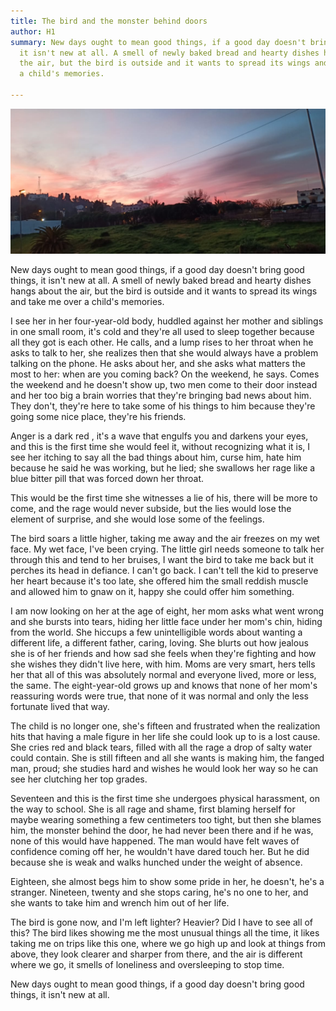 ```yaml
---
title: The bird and the monster behind doors
author: H1
summary: New days ought to mean good things, if a good day doesn't bring good things,
  it isn't new at all. A smell of newly baked bread and hearty dishes hangs about
  the air, but the bird is outside and it wants to spread its wings and take me over
  a child's memories.

---
```

![](/uploads/IMG-20200114-WA0006.jpg)

New days ought to mean good things, if a good day doesn't bring good things, it isn't new at all. A smell of newly baked bread and hearty dishes hangs about the air, but the bird is outside and it wants to spread its wings and take me over a child's memories.

I see her in her four-year-old body, huddled against her mother and siblings in one small room, it's cold and they're all used to sleep together because all they got is each other. He calls, and a lump rises to her throat when he asks to talk to her, she realizes then that she would always have a problem talking on the phone. He asks about her, and she asks what matters the most to her: when are you coming back? On the weekend, he says. Comes the weekend and he doesn't show up, two men come to their door instead and her too big a brain worries that they're bringing bad news about him. They don't, they're here to take some of his things to him because they're going some nice place, they're his friends.

Anger is a dark red , it's a wave that engulfs you and darkens your eyes, and this is the first time she would feel it, without recognizing what it is, I see her itching to say all the bad things about him, curse him, hate him because he said he was working, but he lied; she swallows her rage like a blue bitter pill that was forced down her throat.

This would be the first time she witnesses a lie of his, there will be more to come, and the rage would never subside, but the lies would lose the element of surprise, and she would lose some of the feelings.

The bird soars a little higher, taking me away and the air freezes on my wet face. My wet face, I've been crying. The little girl needs someone to talk her through this and tend to her bruises, I want the bird to take me back but it perches its head in defiance. I can't go back. I can't tell the kid to preserve her heart because it's too late, she offered him the small reddish muscle and allowed him to gnaw on it, happy she could offer him something.

I am now looking on her at the age of eight, her mom asks what went wrong and she bursts into tears, hiding her little face under her mom's chin, hiding from the world. She hiccups a few unintelligible words about wanting a different life, a different father, caring, loving. She blurts out how jealous she is of her friends and how sad she feels when they're fighting and how she wishes they didn't live here, with him. Moms are very smart, hers tells her that all of this was absolutely normal and everyone lived, more or less, the same. The eight-year-old grows up and knows that none of her mom's reassuring words were true, that none of it was normal and only the less fortunate lived that way.

The child is no longer one, she's fifteen and frustrated when the realization hits that having a male figure in her life she could look up to is a lost cause. She cries red and black tears, filled with all the rage a drop of salty water could contain. She is still fifteen and all she wants is making him, the fanged man, proud; she studies hard and wishes he would look her way so he can see her clutching her top grades.

Seventeen and this is the first time she undergoes physical harassment, on the way to school. She is all rage and shame, first blaming herself for maybe wearing something a few centimeters too tight, but then she blames him, the monster behind the door, he had never been there and if he was, none of this would have happened. The man would have felt waves of confidence coming off her, he wouldn't have dared touch her. But he did because she is weak and walks hunched under the weight of absence.

Eighteen, she almost begs him to show some pride in her, he doesn't, he's a stranger. Nineteen, twenty and she stops caring, he's no one to her, and she wants to take him and wrench him out of her life.

The bird is gone now, and I'm left lighter? Heavier? Did I have to see all of this? The bird likes showing me the most unusual things all the time, it likes taking me on trips like this one, where we go high up and look at things from above, they look clearer and sharper from there, and the air is different where we go, it smells of loneliness and oversleeping to stop time.

New days ought to mean good things, if a good day doesn't bring good things, it isn't new at all.